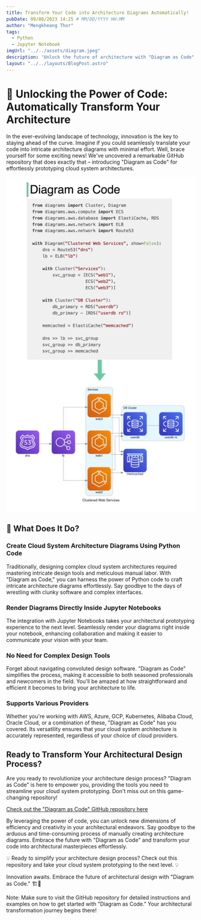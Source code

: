 ```yaml
---
title: Transform Your Code into Architecture Diagrams Automatically!
pubDate: 09/08/2023 14:25 # MM/DD/YYYY HH:MM
author: "Mengkheang Thor"
tags:
  - Python
  - Jupyter Notebook
imgUrl: "../../assets/diagram.jpeg"
description: 'Unlock the future of architecture with "Diagram as Code" – effortlessly convert Python code into intricate cloud system diagrams. Streamline your design process and embrace innovation with this game-changing GitHub repository.'
layout: "../../layouts/BlogPost.astro"
---
```


# 🚀 Unlocking the Power of Code: Automatically Transform Your Architecture

In the ever-evolving landscape of technology, innovation is the key to staying ahead of the curve. Imagine if you could seamlessly translate your code into intricate architecture diagrams with minimal effort. Well, brace yourself for some exciting news! We've uncovered a remarkable GitHub repository that does exactly that – introducing "Diagram as Code" for effortlessly prototyping cloud system architectures.

![Example Code and Jupyter Notebook Diagram](../../assets/full-diagram.jpeg)

## 🤯 What Does It Do?

### Create Cloud System Architecture Diagrams Using Python Code

Traditionally, designing complex cloud system architectures required mastering intricate design tools and meticulous manual labor. With "Diagram as Code," you can harness the power of Python code to craft intricate architecture diagrams effortlessly. Say goodbye to the days of wrestling with clunky software and complex interfaces.

### Render Diagrams Directly Inside Jupyter Notebooks

The integration with Jupyter Notebooks takes your architectural prototyping experience to the next level. Seamlessly render your diagrams right inside your notebook, enhancing collaboration and making it easier to communicate your vision with your team.

### No Need for Complex Design Tools

Forget about navigating convoluted design software. "Diagram as Code" simplifies the process, making it accessible to both seasoned professionals and newcomers in the field. You'll be amazed at how straightforward and efficient it becomes to bring your architecture to life.

### Supports Various Providers

Whether you're working with AWS, Azure, GCP, Kubernetes, Alibaba Cloud, Oracle Cloud, or a combination of these, "Diagram as Code" has you covered. Its versatility ensures that your cloud system architecture is accurately represented, regardless of your choice of cloud providers.

## Ready to Transform Your Architectural Design Process?

Are you ready to revolutionize your architecture design process? "Diagram as Code" is here to empower you, providing the tools you need to streamline your cloud system prototyping. Don't miss out on this game-changing repository!

[Check out the "Diagram as Code" GitHub repository here](https://github.com/mingrammer/diagrams)

By leveraging the power of code, you can unlock new dimensions of efficiency and creativity in your architectural endeavors. Say goodbye to the arduous and time-consuming process of manually creating architecture diagrams. Embrace the future with "Diagram as Code" and transform your code into architectural masterpieces effortlessly.

💡 Ready to simplify your architecture design process? Check out this repository and take your cloud system prototyping to the next level. 💡

Innovation awaits. Embrace the future of architectural design with "Diagram as Code." 🏗️🚀

Note: Make sure to visit the GitHub repository for detailed instructions and examples on how to get started with "Diagram as Code." Your architectural transformation journey begins there!
